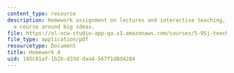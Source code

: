 ```yaml
---
content_type: resource
description: Homework assignment on lectures and interactive teaching, and organizing
  a course around big ideas.
file: https://ol-ocw-studio-app-qa.s3.amazonaws.com/courses/5-95j-teaching-college-level-science-and-engineering-spring-2009/185c81af1b2bd33ddaa4567f1d8d4284_MIT5_95js09_hw04.pdf
file_type: application/pdf
resourcetype: Document
title: Homework 4
uid: 185c81af-1b2b-d33d-daa4-567f1d8d4284
---
```

